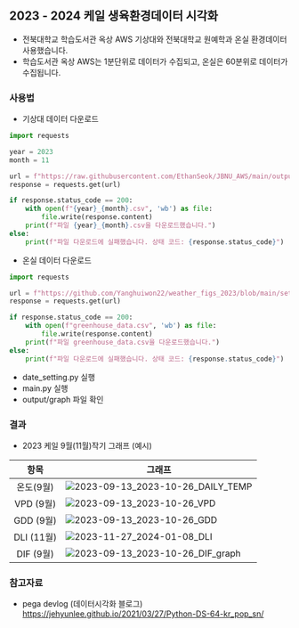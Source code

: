 [//]: # (# set_greenhouse_data)

[//]: # ()
[//]: # (## 온실&기상데이터 시각화 )


## 2023 - 2024 케일 생육환경데이터 시각화
- 전북대학교 학습도서관 옥상 AWS 기상대와 전북대학교 원예학과 온실 환경데이터 사용했습니다.
- 학습도서관 옥상 AWS는 1분단위로 데이터가 수집되고, 온실은 60분위로 데이터가 수집됩니다.

### 사용법
- 기상대 데이터 다운로드
```python
import requests

year = 2023
month = 11

url = f"https://raw.githubusercontent.com/EthanSeok/JBNU_AWS/main/output/{year}_{month}.csv"
response = requests.get(url)

if response.status_code == 200:
    with open(f"{year}_{month}.csv", 'wb') as file:
        file.write(response.content)
    print(f"파일 {year}_{month}.csv을 다운로드했습니다.")
else:
    print(f"파일 다운로드에 실패했습니다. 상태 코드: {response.status_code}")
```
- 온실 데이터 다운로드
```python
import requests

url = f"https://github.com/Yanghuiwon22/weather_figs_2023/blob/main/set_greenhouse_data/greenhouse_data.csv"
response = requests.get(url)

if response.status_code == 200:
    with open(f"greenhouse_data.csv", 'wb') as file:
        file.write(response.content)
    print(f"파일 greenhouse_data.csv을 다운로드했습니다.")
else:
    print(f"파일 다운로드에 실패했습니다. 상태 코드: {response.status_code}")
```

- date_setting.py 실행
- main.py 실행
- output/graph 파일 확인


### 결과
- 2023 케일 9월(11월)작기 그래프 (예시)

|      항목      | 그래프                                                                                                                                  |
|:------------:|----------------------------------------------------------------------------------------------------------------------------------------------|
|    온도(9월)    | ![2023-09-13_2023-10-26_DAILY_TEMP](https://github.com/Yanghuiwon22/weather_figs_2023/assets/127187225/64e44f1d-27bd-4f0c-8d67-76e156bcb480) |
|   VPD (9월)   | ![2023-09-13_2023-10-26_VPD](https://github.com/Yanghuiwon22/weather_figs_2023/assets/127187225/08de38de-f6f3-4c3f-bff6-a97cb76dee14)        |
|   GDD (9월)   | ![2023-09-13_2023-10-26_GDD](https://github.com/Yanghuiwon22/weather_figs_2023/assets/127187225/35565fd4-b837-46b7-8535-7b1757c8392d)        |
|  DLI (11월)   | ![2023-11-27_2024-01-08_DLI](https://github.com/Yanghuiwon22/weather_figs_2023/assets/127187225/14b83ccd-10a8-40db-a936-b6b74dd6baea)        |
|   DIF (9월)   |  ![2023-09-13_2023-10-26_DIF_graph](https://github.com/Yanghuiwon22/weather_figs_2023/assets/127187225/2a7586a9-9a63-418c-8827-b3617e4f3180) |

### 참고자료
- pega devlog (데이터시각화 블로그)
  https://jehyunlee.github.io/2021/03/27/Python-DS-64-kr_pop_sn/
